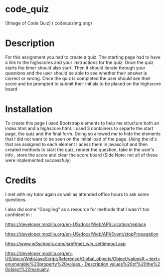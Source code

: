 # code_quiz

![Image of Code Quiz] ( codequizimg.png)

# Description

For this assignment you had to create a quiz. The starting page had to have a link to the highscores and your instructions for the quiz. 
Once the quiz starts the timer should also start. Then it should iterate through your questions and the user should be able to see whether their answer is correct or wrong. 
Once the quiz is completed the user should see their score and be prompted to submit their initials to be placed on the highscore board

# Installation
To create this page I used Bootstrap elements to help me structure both an index.html and a highscore.html. 
I used 3 containers to separte the start page, the quiz and the final form. Doing so allowed me to hide the elements that I did not want to be seen on the initial load of the page.
Using the id's that are assigned to each element I acess them in javascript and then created methods to start the quiz, render the question, take in the user's info , store the score and clear the score board (Side Note: not all of these were implemented successfuly)

# Credits

I met with my tutor again as well as attended office hours to ask some questions. 

I also did some "Googling" as a resource for methods that I wasn't too confident in :

https://developer.mozilla.org/en-US/docs/Web/API/Location/replace

https://developer.mozilla.org/en-US/docs/Web/API/Event/stopPropagation

https://www.w3schools.com/jsref/met_win_settimeout.asp

https://developer.mozilla.org/en-US/docs/Web/JavaScript/Reference/Global_objects/Object/values#:~:text=enumerable%20property%20values.-,Description,values%20of%20the%20object%20manually.